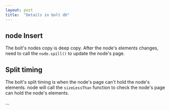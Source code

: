 ```yaml
---
layout: post
title:  "Details in bolt db"
---
```


## node Insert 
The bolt's nodes copy is deep copy.
After the node's elements changes, need to call the `node.spill()` to update the node's page.

## Split timing
The bolt's split timing is when the node's page can't hold the node's elements.
node will call the `sizeLessThan` function to check the node's page can hold the node's elements.


...
